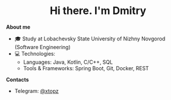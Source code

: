 # <center>Hi there. I'm Dmitry</center> 

**About me**
- 🎓 Study at Lobachevsky State University of Nizhny Novgorod (Software Engineering)
- 💻 Technologies: 
  - Languages: Java, Kotlin, C/C++, SQL
  - Tools & Frameworks: Spring Boot, Git, Docker, REST

**Contacts**
- Telegram: [@xtopz](http://t.me/xtopz)
